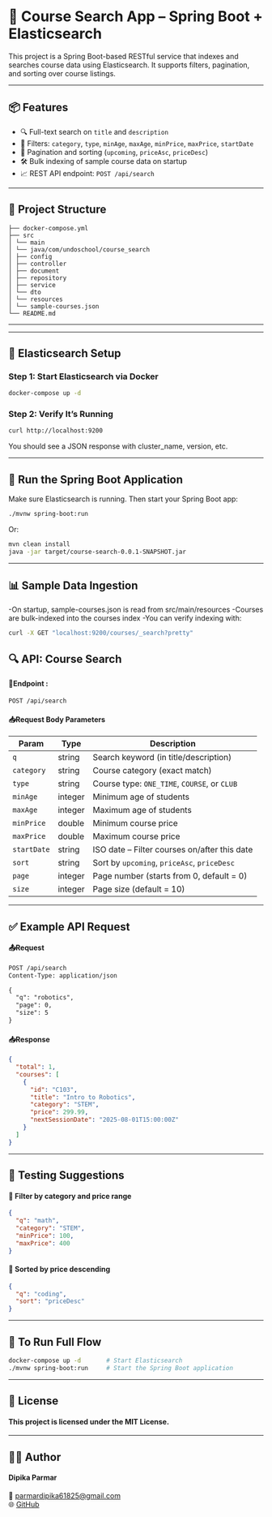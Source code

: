 # 🚀 Course Search App – Spring Boot + Elasticsearch

This project is a Spring Boot-based RESTful service that indexes and searches course data using Elasticsearch. It supports filters, pagination, and sorting over course listings.

---

## 📦 Features

- 🔍 Full-text search on `title` and `description`
- 🎯 Filters: `category`, `type`, `minAge`, `maxAge`, `minPrice`, `maxPrice`, `startDate`
- 📄 Pagination and sorting (`upcoming`, `priceAsc`, `priceDesc`)
- 🛠 Bulk indexing of sample course data on startup
- 📈 REST API endpoint: `POST /api/search`

---

## 📁 Project Structure
```
├── docker-compose.yml
├── src
│ └── main
│ └── java/com/undoschool/course_search
│ ├── config
│ ├── controller
│ ├── document
│ ├── repository
│ ├── service
│ └── dto
│ └── resources
│ └── sample-courses.json
└── README.md
```

---


---

## 🐳 Elasticsearch Setup

### Step 1: Start Elasticsearch via Docker

```bash
docker-compose up -d
```

### Step 2:  Verify It’s Running
```bash
curl http://localhost:9200
```
You should see a JSON response with cluster_name, version, etc.

---

## 🚀 Run the Spring Boot Application
Make sure Elasticsearch is running. Then start your Spring Boot app:

```bash
./mvnw spring-boot:run
```
Or:

```bash
mvn clean install
java -jar target/course-search-0.0.1-SNAPSHOT.jar

```

---

## 📊 Sample Data Ingestion

-On startup, sample-courses.json is read from src/main/resources
-Courses are bulk-indexed into the courses index
-You can verify indexing with:

```bash
curl -X GET "localhost:9200/courses/_search?pretty"

```

## 🔍 API: Course Search

#### 📌Endpoint :

```http
POST /api/search
```

#### 📥Request Body Parameters

| Param       | Type    | Description                                  |
| ----------- | ------- | -------------------------------------------- |
| `q`         | string  | Search keyword (in title/description)        |
| `category`  | string  | Course category (exact match)                |
| `type`      | string  | Course type: `ONE_TIME`, `COURSE`, or `CLUB` |
| `minAge`    | integer | Minimum age of students                      |
| `maxAge`    | integer | Maximum age of students                      |
| `minPrice`  | double  | Minimum course price                         |
| `maxPrice`  | double  | Maximum course price                         |
| `startDate` | string  | ISO date – Filter courses on/after this date |
| `sort`      | string  | Sort by `upcoming`, `priceAsc`, `priceDesc`  |
| `page`      | integer | Page number (starts from 0, default = 0)     |
| `size`      | integer | Page size (default = 10)                     |

---

## ✅ Example API Request

#### 📤Request

```html
POST /api/search
Content-Type: application/json

{
  "q": "robotics",
  "page": 0,
  "size": 5
}
```

#### 📥Response

```json
{
  "total": 1,
  "courses": [
    {
      "id": "C103",
      "title": "Intro to Robotics",
      "category": "STEM",
      "price": 299.99,
      "nextSessionDate": "2025-08-01T15:00:00Z"
    }
  ]
}
```

---

## 🧪 Testing Suggestions

#### 🔹 Filter by category and price range

```json
{
  "q": "math",
  "category": "STEM",
  "minPrice": 100,
  "maxPrice": 400
}
```

#### 🔹 Sorted by price descending

```json
{
  "q": "coding",
  "sort": "priceDesc"
}
```

---

## 🔄 To Run Full Flow

```bash
docker-compose up -d       # Start Elasticsearch
./mvnw spring-boot:run     # Start the Spring Boot application
```
---

## 🤝 License
#### This project is licensed under the MIT License.

---

## 👩‍💻 Author
#### Dipika Parmar
📧 parmardipika61825@gmail.com <br>
🌐 [GitHub](https://github.com/parmardipika)


















